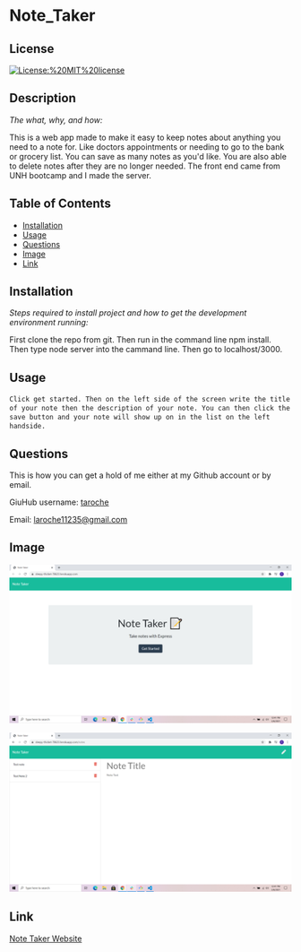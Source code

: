 # Note_Taker

  
  ## License

  [![License:%20MIT%20license](https://img.shields.io/badge/License-MIT%20license-red.svg)](https://opensource.org/licenses/MIT)
  
  
  ## Description 
  
  *The what, why, and how:* 
  
  This is a web app made to make it easy to keep notes about anything you need to a note for. Like doctors appointments or needing to go to the bank or grocery list. You can save as many notes as you'd like. You are also able to delete notes after they are no longer needed. The front end came from UNH bootcamp and I made the server.


  
  ## Table of Contents
  
  * [Installation](#installation)
  * [Usage](#usage)
  * [Questions](#questions)
  * [Image](#image)
  * [Link](#link)

  
    
  ## Installation
  
  *Steps required to install project and how to get the development environment running:*
  
  First clone the repo from git. Then run in the command line npm install. Then type node server into the cammand line. Then go to localhost/3000.

  ## Usage

    Click get started. Then on the left side of the screen write the title of your note then the description of your note. You can then click the save button and your note will show up on in the list on the left handside.

  ## Questions
  
  This is how you can get a hold of me either at my Github account or by email.
  
  GiuHub username: [taroche](https://www.github.com/taroche)
  
  Email: [laroche11235@gmail.com](mailto:laroche11235@gmail.com)

  ## Image

  ![Image of page](./Note_taker_homepage.png)

  ![Image of page](./Note_taker_page.png)

  ## Link

  [Note Taker Website](https://sleepy-thicket-78623.herokuapp.com)


